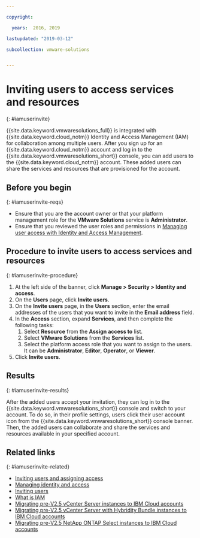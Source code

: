 ```yaml
---

copyright:

  years:  2016, 2019

lastupdated: "2019-03-12"

subcollection: vmware-solutions


---
```


# Inviting users to access services and resources
{: #iamuserinvite}

{{site.data.keyword.vmwaresolutions_full}} is integrated with {{site.data.keyword.cloud_notm}} Identity and Access Management (IAM) for collaboration among multiple users. After you sign up for an {{site.data.keyword.cloud_notm}} account and log in to the {{site.data.keyword.vmwaresolutions_short}} console, you can add users to the {{site.data.keyword.cloud_notm}} account. These added users can share the services and resources that are provisioned for the account.

## Before you begin
{: #iamuserinvite-reqs}

* Ensure that you are the account owner or that your platform management role for the **VMware Solutions** service is **Administrator**.
* Ensure that you reviewed the user roles and permissions in [Managing user access with Identity and Access Management](/docs/services/vmwaresolutions/vmonic?topic=vmware-solutions-managing-user-access-with-iam).

## Procedure to invite users to access services and resources
{: #iamuserinvite-procedure}

1. At the left side of the banner, click **Manage > Security > Identity and access**.
2. On the **Users** page, click **Invite users**.
3. On the **Invite users** page, in the **Users** section, enter the email addresses of the users that you want to invite in the **Email address** field.
4. In the **Access** section, expand **Services**, and then complete the following tasks:
   1. Select **Resource** from the **Assign access to** list.
   2. Select **VMware Solutions** from the **Services** list.
   3. Select the platform access role that you want to assign to the users. It can be **Administrator**, **Editor**, **Operator**, or **Viewer**.
5. Click **Invite users**.

## Results
{: #iamuserinvite-results}

After the added users accept your invitation, they can log in to the {{site.data.keyword.vmwaresolutions_short}} console and switch to your account. To do so, in their profile settings, users click their user account icon from the {{site.data.keyword.vmwaresolutions_short}} console banner. Then, the added users can collaborate and share the services and resources available in your specified account.

## Related links
{: #iamuserinvite-related}

* [Inviting users and assigning access](/docs/iam?topic=iam-iamuserinv)
* [Managing identity and access](/docs/iam?topic=iam-getstarted)
* [Inviting users](/docs/iam?topic=iam-iamuserinv#iamuserinv)
* [What is IAM](/docs/iam?topic=iam-iamoverview)
* [Migrating pre-V2.5 vCenter Server instances to IBM Cloud accounts](/docs/services/vmwaresolutions/vcenter?topic=vmware-solutions-vc_addinstancetousraccount)
* [Migrating pre-V2.5 vCenter Server with Hybridity Bundle instances to IBM Cloud accounts](/docs/services/vmwaresolutions/vcenter?topic=vmware-solutions-vc_hybrid_addinstancetousraccount)
* [Migrating pre-V2.5 NetApp ONTAP Select instances to IBM Cloud accounts](/docs/services/vmwaresolutions/netapp?topic=vmware-solutions-np_addinstancetousraccount)
